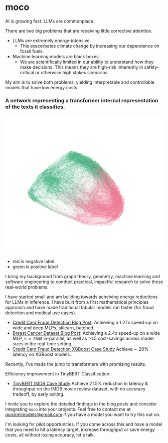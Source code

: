 # moco

AI is growing fast. LLMs are commonplace. 

There are two big problems that are receiving little corrective attention.
- LLMs are extremely energy-intensive.
    - This exacerbates climate change by increasing our dependence on fossil fuels.
- Machine learning models are black boxes
    - We are scientifically limited in our ability to understand how they make decisions. This means they are high-risk inherently in safety-critical or otherwise high stakes scenarios.

My aim is to solve both problems, yielding interpretable and controllable models that have low energy costs.

### A network representing a transformer internal representation of the texts it classifies.
![Image](images/graph.png)
- red is negative label
- green is positive label




I bring my background from graph theory, geometry, machine learning and software engineering to conduct practical, impactful research to solve these real-world problems.

I have started small and am building towards acheiving energy reductions for LLMs in inference. I have built from a first mathematical principles approach and have made traditional tabular models run faster (for fraud detection and medical use cases).

- [Credit Card Fraud Detection Blog Post](https://compressmodels.github.io/2025/06/06/realtime-fraud-detection.html): Achieving a 1.27x speed-up on wide and deep MLPs, sklearn, batched.
- [Breast Cancer Dataset Blog Post](https://compressmodels.github.io/2025/06/01/breast-cancer-case-study.html): Achieving a 2.4x speed-up on a wide MLP, `h = 2048` in-parallel, as well as >1.5 cost-savings across model sizes in the real-time setting.
- [Credit Card Fraud Detection XGBoost Case Study](https://compressmodels.github.io/research_report.pdf) Achieve ~-20% latency on XGBoost models.

Recently, I've made the jump to transformers with promising results. 

Efficiency improvement in TinyBERT Classification
- [TinyBERT IMDB Case Study](https://compressmodels.github.io/tiny_bert_imdb.pdf) Achieve 21.5% reduction in latency & throughput on the IMDB movie review dataset, with no accuracy tradeoff, by early exiting.


I invite you to explore the detailed findings in the blog posts and consider integrating `moco` into your projects. Feel free to contact me at [quickmlmodels@gmail.com](mailto:quickmlmodels@gmail.com) if you have a model you want to try this out on. 

I'm looking for pilot opportunities. If you come across this and have a model that you need to hit a latency target, increase throughput or save energy costs, all without losing accuracy, let's talk. 
